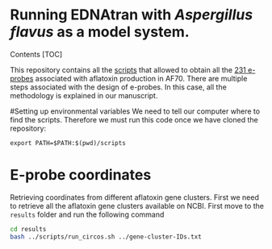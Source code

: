Running EDNAtran with *Aspergillus flavus* as a model system.
===
Contents
[TOC]

This repository contains all the [scripts](/scripts) that allowed to obtain all the [231 e-probes](/results/eprobes/AF70-80.fasta) associated with aflatoxin production in AF70.
There are multiple steps associated with the design of e-probes. In this case, all the methodology is explained in our manuscript.

#Setting up environmental variables
We need to tell our computer where to find the scripts. Therefore we must run this code once we have cloned the repository:

```bash=1
export PATH=$PATH:$(pwd)/scripts
```
# E-probe coordinates
Retrieving coordinates from different aflatoxin gene clusters. First we need to retrieve all the aflatoxin gene clusters available on NCBI.
First move to the `results` folder and run the following command

```bash
cd results
bash ../scripts/run_circos.sh ../gene-cluster-IDs.txt
```
